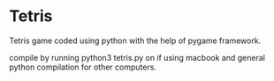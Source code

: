 # Tetris

Tetris game coded using python with the help of pygame framework.

compile by running python3 tetris.py on if using macbook and general python compilation for other computers.
